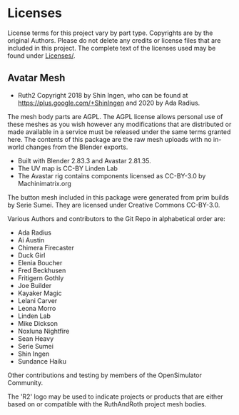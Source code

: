 # Licenses

License terms for this project vary by part type. Copyrights are by the original Authors. Please do not delete any credits or license files that are included in this project. The complete text of the licenses used may be found under [Licenses/](Licenses).

## Avatar Mesh

* Ruth2 Copyright 2018 by Shin Ingen, who can be found at https://plus.google.com/+ShinIngen and 2020 by Ada Radius.

The mesh body parts are AGPL. The AGPL license allows personal use of these meshes as you wish however any modifications that are distributed or made available in a service must be released under the same terms granted here.  The contents of this package are the raw mesh uploads with no in-world changes from the Blender exports.

* Built with Blender 2.83.3 and Avastar 2.81.35.
* The UV map is CC-BY Linden Lab
* The Avastar rig contains components licensed as CC-BY-3.0 by Machinimatrix.org

The button mesh included in this package were generated from prim builds by Serie Sumei.  They are licensed under Creative Commons CC-BY-3.0.

Various Authors and contributors to the Git Repo in alphabetical order are:

* Ada Radius
* Ai Austin
* Chimera Firecaster
* Duck Girl
* Elenia Boucher
* Fred Beckhusen
* Fritigern Gothly
* Joe Builder
* Kayaker Magic
* Lelani Carver
* Leona Morro
* Linden Lab
* Mike Dickson
* Noxluna Nightfire
* Sean Heavy
* Serie Sumei
* Shin Ingen
* Sundance Haiku

Other contributions and testing by members of the OpenSimulator Community.

The 'R2' logo may be used to indicate projects or products that are either based on or compatible with the RuthAndRoth project mesh bodies.

